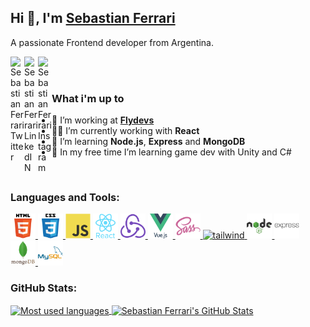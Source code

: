 ## Hi 👋, I'm **[Sebastian Ferrari](https://sebaferrari.com.ar)**
A passionate Frontend developer from Argentina.

<a href="https://twitter.com/sebaferrari23" target="_blank">
<img align="left" alt="Sebastian Ferrari Twitter" width="22px" src="https://icongr.am/fontawesome/twitter.svg?size=128&color=70c8ff" />
</a>
<a href="https://www.linkedin.com/in/sebaferrari/" target="_blank">
<img align="left" alt="Sebastian Ferrari LinkedIN" width="22px" src="https://icongr.am/fontawesome/linkedin.svg?size=128&color=70c8ff" />
</a>
<a href="http://instagram.com/sebaferrari" target="_blank">
<img align="left" alt="Sebastian Ferrari Instagram" width="22px" src="https://icongr.am/fontawesome/instagram.svg?size=128&color=70c8ff" />
</a>
<br/>
<br/>

### What i'm up to
- 🔭 I’m working at **[Flydevs](https://www.flydevs.com/)**
- 👨‍💻 I’m currently working with **React**
- 🌱 I’m learning **Node.js**, **Express** and **MongoDB**
- 👾 In my free time I’m learning game dev with Unity and C#
<br/>

### Languages and Tools:
<a href="https://www.w3.org/html/" target="_blank">
  <img src="https://raw.githubusercontent.com/devicons/devicon/master/icons/html5/html5-original-wordmark.svg" alt="html5" width="40" height="40"/>
</a>
<a href="https://www.w3schools.com/css/" target="_blank">
  <img src="https://raw.githubusercontent.com/devicons/devicon/master/icons/css3/css3-original-wordmark.svg" alt="css3" width="40" height="40"/>
</a>
<a href="https://developer.mozilla.org/en-US/docs/Web/JavaScript" target="_blank">
   <img src="https://raw.githubusercontent.com/devicons/devicon/master/icons/javascript/javascript-original.svg" alt="javascript" width="40" height="40"/>
</a>
<a href="https://reactjs.org/" target="_blank">
  <img src="https://raw.githubusercontent.com/devicons/devicon/master/icons/react/react-original-wordmark.svg" alt="react" width="40" height="40"/>
</a>
<a href="https://redux.js.org" target="_blank">
  <img src="https://raw.githubusercontent.com/devicons/devicon/master/icons/redux/redux-original.svg" alt="redux" width="40" height="40"/>
</a>
<a href="https://vuejs.org/" target="_blank">
  <img src="https://raw.githubusercontent.com/devicons/devicon/master/icons/vuejs/vuejs-original-wordmark.svg" alt="vuejs" width="40" height="40"/>
</a>
<a href="https://sass-lang.com" target="_blank">
  <img src="https://raw.githubusercontent.com/devicons/devicon/master/icons/sass/sass-original.svg" alt="sass" width="40" height="40"/>
</a>
<a href="https://tailwindcss.com/" target="_blank">
  <img src="https://www.vectorlogo.zone/logos/tailwindcss/tailwindcss-icon.svg" alt="tailwind" width="40" height="40"/>
</a>
<a href="https://nodejs.org" target="_blank">
  <img src="https://raw.githubusercontent.com/devicons/devicon/master/icons/nodejs/nodejs-original-wordmark.svg" alt="nodejs" width="40" height="40"/>
</a>
<a href="https://expressjs.com" target="_blank">
  <img src="https://raw.githubusercontent.com/devicons/devicon/master/icons/express/express-original-wordmark.svg" alt="express" width="40" height="40"/>
</a>
<a href="https://www.mongodb.com/" target="_blank"> <img src="https://raw.githubusercontent.com/devicons/devicon/master/icons/mongodb/mongodb-original-wordmark.svg" alt="mongodb" width="40" height="40"/> </a> <a href="https://www.mysql.com/" target="_blank">
  <img src="https://raw.githubusercontent.com/devicons/devicon/master/icons/mysql/mysql-original-wordmark.svg" alt="mysql" width="40" height="40"/>
</a>
<br/>

### GitHub Stats:
<a href="https://github.com/sebaferrari23">
  <img align="center" src="https://github-readme-stats.vercel.app/api/top-langs/?username=sebaferrari23&hide=handlebars,html" alt="Most used languages" />
</a>
<a href="https://github.com/sebaferrari23">
  <img align="center" src="https://github-readme-stats.vercel.app/api?username=sebaferrari23&show_icons=true&line_height=27&count_private=true" alt="Sebastian Ferrari's GitHub Stats" />
</a>
